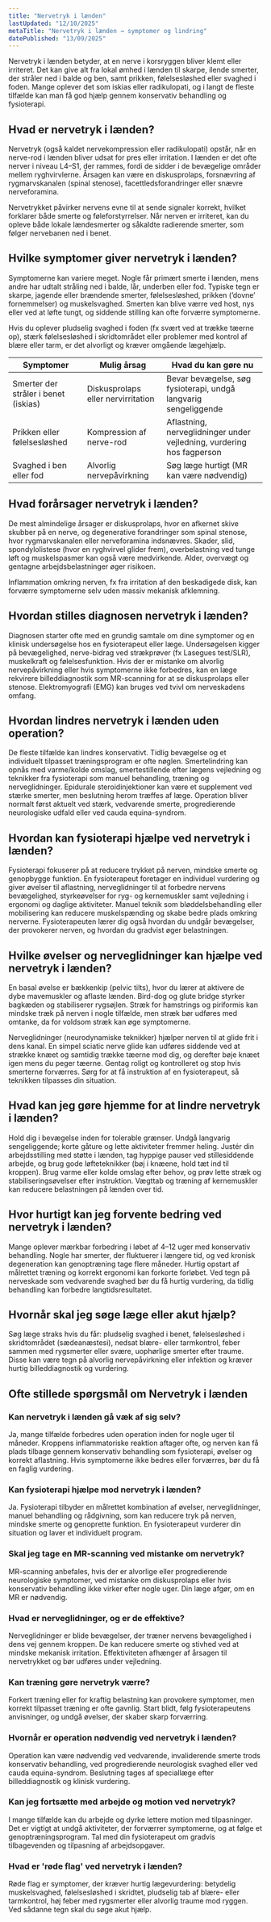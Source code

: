 ```yaml
---
title: "Nervetryk i lænden"
lastUpdated: "12/10/2025"
metaTitle: "Nervetryk i lænden → symptomer og lindring"
datePublished: "13/09/2025"
---
```


Nervetryk i lænden betyder, at en nerve i korsryggen bliver klemt eller irriteret. Det kan give alt fra lokal ømhed i lænden til skarpe, ilende smerter, der stråler ned i balde og ben, samt prikken, følelsesløshed eller svaghed i foden. Mange oplever det som iskias eller radikulopati, og i langt de fleste tilfælde kan man få god hjælp gennem konservativ behandling og fysioterapi.

## Hvad er nervetryk i lænden?

Nervetryk (også kaldet nervekompression eller radikulopati) opstår, når en nerve-rod i lænden bliver udsat for pres eller irritation. I lænden er det ofte nerver i niveau L4–S1, der rammes, fordi de sidder i de bevægelige områder mellem ryghvirvlerne. Årsagen kan være en diskusprolaps, forsnævring af rygmarvskanalen (spinal stenose), facettledsforandringer eller snævre nerveforamina.

Nervetrykket påvirker nervens evne til at sende signaler korrekt, hvilket forklarer både smerte og føleforstyrrelser. Når nerven er irriteret, kan du opleve både lokale lændesmerter og såkaldte radierende smerter, som følger nervebanen ned i benet.

## Hvilke symptomer giver nervetryk i lænden?

Symptomerne kan variere meget. Nogle får primært smerte i lænden, mens andre har udtalt stråling ned i balde, lår, underben eller fod. Typiske tegn er skarpe, jagende eller brændende smerter, følelsesløshed, prikken (’dovne’ fornemmelser) og muskelsvaghed. Smerten kan blive værre ved host, nys eller ved at løfte tungt, og siddende stilling kan ofte forværre symptomerne.

Hvis du oplever pludselig svaghed i foden (fx svært ved at trække tæerne op), stærk følelsesløshed i skridtområdet eller problemer med kontrol af blære eller tarm, er det alvorligt og kræver omgående lægehjælp.

| Symptomer | Mulig årsag | Hvad du kan gøre nu |
|---|---|---|
| Smerter der stråler i benet (iskias) | Diskusprolaps eller nervirritation | Bevar bevægelse, søg fysioterapi, undgå langvarig sengeliggende |
| Prikken eller følelsesløshed | Kompression af nerve-rod | Aflastning, nerveglidninger under vejledning, vurdering hos fagperson |
| Svaghed i ben eller fod | Alvorlig nervepåvirkning | Søg læge hurtigt (MR kan være nødvendig) |

## Hvad forårsager nervetryk i lænden?

De mest almindelige årsager er diskusprolaps, hvor en afkernet skive skubber på en nerve, og degenerative forandringer som spinal stenose, hvor rygmarvskanalen eller nerveforamina indsnævres. Skader, slid, spondylolistese (hvor en ryghvirvel glider frem), overbelastning ved tunge løft og muskelspasmer kan også være medvirkende. Alder, overvægt og gentagne arbejdsbelastninger øger risikoen.

Inflammation omkring nerven, fx fra irritation af den beskadigede disk, kan forværre symptomerne selv uden massiv mekanisk afklemning.

## Hvordan stilles diagnosen nervetryk i lænden?

Diagnosen starter ofte med en grundig samtale om dine symptomer og en klinisk undersøgelse hos en fysioterapeut eller læge. Undersøgelsen kigger på bevægelighed, nerve-bidrag ved strækprøver (fx Lasegues test/SLR), muskelkraft og følelsesfunktion. Hvis der er mistanke om alvorlig nervepåvirkning eller hvis symptomerne ikke forbedres, kan en læge rekvirere billeddiagnostik som MR-scanning for at se diskusprolaps eller stenose. Elektromyografi (EMG) kan bruges ved tvivl om nerveskadens omfang.

## Hvordan lindres nervetryk i lænden uden operation?

De fleste tilfælde kan lindres konservativt. Tidlig bevægelse og et individuelt tilpasset træningsprogram er ofte nøglen. Smertelindring kan opnås med varme/kolde omslag, smertestillende efter lægens vejledning og teknikker fra fysioterapi som manuel behandling, træning og nerveglidninger. Epidurale steroidinjektioner kan være et supplement ved stærke smerter, men beslutning herom træffes af læge. Operation bliver normalt først aktuelt ved stærk, vedvarende smerte, progredierende neurologiske udfald eller ved cauda equina-syndrom.

## Hvordan kan fysioterapi hjælpe ved nervetryk i lænden?

Fysioterapi fokuserer på at reducere trykket på nerven, mindske smerte og genopbygge funktion. En fysioterapeut foretager en individuel vurdering og giver øvelser til aflastning, nerveglidninger til at forbedre nervens bevægelighed, styrkeøvelser for ryg- og kernemuskler samt vejledning i ergonomi og daglige aktiviteter. Manuel teknik som bløddelsbehandling eller mobilisering kan reducere muskelspænding og skabe bedre plads omkring nerverne. Fysioterapeuten lærer dig også hvordan du undgår bevægelser, der provokerer nerven, og hvordan du gradvist øger belastningen.

## Hvilke øvelser og nerveglidninger kan hjælpe ved nervetryk i lænden?

En basal øvelse er bækkenkip (pelvic tilts), hvor du lærer at aktivere de dybe mavemuskler og aflaste lænden. Bird-dog og glute bridge styrker bagkæden og stabiliserer rygsøjlen. Stræk for hamstrings og piriformis kan mindske træk på nerven i nogle tilfælde, men stræk bør udføres med omtanke, da for voldsom stræk kan øge symptomerne.

Nerveglidninger (neurodynamiske teknikker) hjælper nerven til at glide frit i dens kanal. En simpel sciatic nerve glide kan udføres siddende ved at strække knæet og samtidig trække tæerne mod dig, og derefter bøje knæet igen mens du peger tæerne. Gentag roligt og kontrolleret og stop hvis smerterne forværres. Sørg for at få instruktion af en fysioterapeut, så teknikken tilpasses din situation.

## Hvad kan jeg gøre hjemme for at lindre nervetryk i lænden?

Hold dig i bevægelse inden for tolerable grænser. Undgå langvarig sengeliggende; korte gåture og lette aktiviteter fremmer heling. Justér din arbejdsstilling med støtte i lænden, tag hyppige pauser ved stillesiddende arbejde, og brug gode løfteteknikker (bøj i knæene, hold tæt ind til kroppen). Brug varme eller kolde omslag efter behov, og prøv lette stræk og stabiliseringsøvelser efter instruktion. Vægttab og træning af kernemuskler kan reducere belastningen på lænden over tid.

## Hvor hurtigt kan jeg forvente bedring ved nervetryk i lænden?

Mange oplever mærkbar forbedring i løbet af 4–12 uger med konservativ behandling. Nogle har smerter, der fluktuerer i længere tid, og ved kronisk degeneration kan genoptræning tage flere måneder. Hurtig opstart af målrettet træning og korrekt ergonomi kan forkorte forløbet. Ved tegn på nerveskade som vedvarende svaghed bør du få hurtig vurdering, da tidlig behandling kan forbedre langtidsresultatet.

## Hvornår skal jeg søge læge eller akut hjælp?

Søg læge straks hvis du får: pludselig svaghed i benet, følelsesløshed i skridtområdet (sædeanæstesi), nedsat blære- eller tarmkontrol, feber sammen med rygsmerter eller svære, uophørlige smerter efter traume. Disse kan være tegn på alvorlig nervepåvirkning eller infektion og kræver hurtig billeddiagnostik og vurdering.

## Ofte stillede spørgsmål om Nervetryk i lænden

### Kan nervetryk i lænden gå væk af sig selv?
Ja, mange tilfælde forbedres uden operation inden for nogle uger til måneder. Kroppens inflammatoriske reaktion aftager ofte, og nerven kan få plads tilbage gennem konservativ behandling som fysioterapi, øvelser og korrekt aflastning. Hvis symptomerne ikke bedres eller forværres, bør du få en faglig vurdering.

### Kan fysioterapi hjælpe mod nervetryk i lænden?
Ja. Fysioterapi tilbyder en målrettet kombination af øvelser, nerveglidninger, manuel behandling og rådgivning, som kan reducere tryk på nerven, mindske smerte og genoprette funktion. En fysioterapeut vurderer din situation og laver et individuelt program.

### Skal jeg tage en MR-scanning ved mistanke om nervetryk?
MR-scanning anbefales, hvis der er alvorlige eller progredierende neurologiske symptomer, ved mistanke om diskusprolaps eller hvis konservativ behandling ikke virker efter nogle uger. Din læge afgør, om en MR er nødvendig.

### Hvad er nerveglidninger, og er de effektive?
Nerveglidninger er blide bevægelser, der træner nervens bevægelighed i dens vej gennem kroppen. De kan reducere smerte og stivhed ved at mindske mekanisk irritation. Effektiviteten afhænger af årsagen til nervetrykket og bør udføres under vejledning.

### Kan træning gøre nervetryk værre?
Forkert træning eller for kraftig belastning kan provokere symptomer, men korrekt tilpasset træning er ofte gavnlig. Start blidt, følg fysioterapeutens anvisninger, og undgå øvelser, der skaber skarp forværring.

### Hvornår er operation nødvendig ved nervetryk i lænden?
Operation kan være nødvendig ved vedvarende, invaliderende smerte trods konservativ behandling, ved progredierende neurologisk svaghed eller ved cauda equina-syndrom. Beslutning tages af speciallæge efter billeddiagnostik og klinisk vurdering.

### Kan jeg fortsætte med arbejde og motion ved nervetryk?
I mange tilfælde kan du arbejde og dyrke lettere motion med tilpasninger. Det er vigtigt at undgå aktiviteter, der forværrer symptomerne, og at følge et genoptræningsprogram. Tal med din fysioterapeut om gradvis tilbagevenden og tilpasning af arbejdsopgaver.

### Hvad er 'røde flag' ved nervetryk i lænden?
Røde flag er symptomer, der kræver hurtig lægevurdering: betydelig muskelsvaghed, følelsesløshed i skridtet, pludselig tab af blære- eller tarmkontrol, høj feber med rygsmerter eller alvorlig traume mod ryggen. Ved sådanne tegn skal du søge akut hjælp.